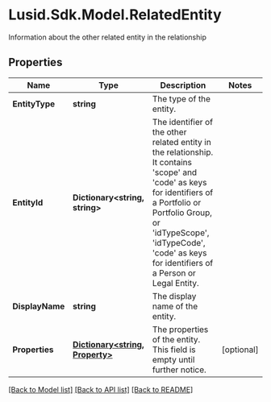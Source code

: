# Lusid.Sdk.Model.RelatedEntity
Information about the other related entity in the relationship

## Properties

Name | Type | Description | Notes
------------ | ------------- | ------------- | -------------
**EntityType** | **string** | The type of the entity. | 
**EntityId** | **Dictionary&lt;string, string&gt;** | The identifier of the other related entity in the relationship. It contains &#39;scope&#39; and &#39;code&#39; as keys for identifiers of a Portfolio or Portfolio Group, or &#39;idTypeScope&#39;, &#39;idTypeCode&#39;, &#39;code&#39; as keys for identifiers of a Person or Legal Entity. | 
**DisplayName** | **string** | The display name of the entity. | 
**Properties** | [**Dictionary&lt;string, Property&gt;**](Property.md) | The properties of the entity. This field is empty until further notice. | [optional] 

[[Back to Model list]](../README.md#documentation-for-models) [[Back to API list]](../README.md#documentation-for-api-endpoints) [[Back to README]](../README.md)

